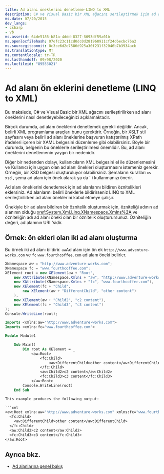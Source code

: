 ```yaml
---
title: Ad alanı öneklerini denetleme-LINQ to XML
description: C# ve Visual Basic bir XML ağacını serileştirmek için ad alanı öneklerini denetleyebilirsiniz. Bunu yapmak için ad alanlarını bildiren öznitelikleri ekleyin.
ms.date: 07/20/2015
dev_langs:
- csharp
- vb
ms.assetid: 64de5186-b81a-4ddd-8327-8693df59a01b
ms.openlocfilehash: 07efc23c11cd0dc0d281968911cf24d6ecbc76a2
ms.sourcegitcommit: 0c3ce6d2e7586d925a30f231f32046b7b3934acb
ms.translationtype: MT
ms.contentlocale: tr-TR
ms.lasthandoff: 09/08/2020
ms.locfileid: "89553021"
---
```

# <a name="how-to-control-namespace-prefixes-linq-to-xml"></a>Ad alanı ön eklerini denetleme (LINQ to XML)

Bu makalede, C# ve Visual Basic bir XML ağacını serileştirilirken ad alanı öneklerini nasıl denetleyebileceğinizi açıklamaktadır.

Birçok durumda, ad alanı öneklerini denetlemek gerekli değildir. Ancak, belirli XML programlama araçları bunu gerektirir. Örneğin, bir XSLT stil sayfasını veya belirli ad alanı öneklerine başvuran katıştırılmış XPath ifadeleri içeren bir XAML belgesini düzenleme gibi olabilirsiniz. Böyle bir durumda, belgenin bu öneklerle serileştirilmesi önemlidir. Bu, ad alanı öneklerini denetlemenin yaygın bir nedenidir.

Diğer bir nedenden dolayı, kullanıcıların XML belgesini el ile düzenlemesini ve Kullanıcı için uygun olan ad alanı önekleri oluşturmasını istemeniz gerekir. Örneğin, bir XSD belgesi oluşturuluyor olabilirsiniz. Şemaların kuralları `xs` `xsd` , şema ad alanı için önek olarak ya da ' i kullanmanızı önerir.

Ad alanı öneklerini denetlemek için ad alanlarını bildiren öznitelikleri eklersiniz. Ad alanlarını belirli öneklerle bildirirseniz LINQ to XML serileştirilirken ad alanı öneklerini kabul etmeye çalışır.

Önekiyle bir ad alanı bildiren bir öznitelik oluşturmak için, özniteliği adının ad alanının olduğu <xref:System.Xml.Linq.XNamespace.Xmlns%2A> ve özniteliğin adı ad alanı öneki olan bir öznitelik oluşturursunuz. Özniteliğin değeri, ad alanının URI 'sidir.

## <a name="example-create-two-namespaces-that-have-prefixes"></a>Örnek: ön ekleri olan iki ad alanı oluşturma

Bu örnek iki ad alanı bildirir. `aw`Ad alanı için ön ek `http://www.adventure-works.com` ve `fc` `www.fourthcoffee.com` ad alanı öneki belirler.

```csharp
XNamespace aw = "http://www.adventure-works.com";
XNamespace fc = "www.fourthcoffee.com";
XElement root = new XElement(aw + "Root",
    new XAttribute(XNamespace.Xmlns + "aw", "http://www.adventure-works.com"),
    new XAttribute(XNamespace.Xmlns + "fc", "www.fourthcoffee.com"),
    new XElement(fc + "Child",
        new XElement(aw + "DifferentChild", "other content")
    ),
    new XElement(aw + "Child2", "c2 content"),
    new XElement(fc + "Child3", "c3 content")
);
Console.WriteLine(root);
```

```vb
Imports <xmlns:aw="http://www.adventure-works.com">
Imports <xmlns:fc="www.fourthcoffee.com">

Module Module1

    Sub Main()
        Dim root As XElement = _
            <aw:Root>
                <fc:Child>
                    <aw:DifferentChild>other content</aw:DifferentChild>
                </fc:Child>
                <aw:Child2>c2 content</aw:Child2>
                <fc:Child3>c3 content</fc:Child3>
            </aw:Root>
        Console.WriteLine(root)
    End Sub

This example produces the following output:

```xml
<aw:Root xmlns:aw="http://www.adventure-works.com" xmlns:fc="www.fourthcoffee.com">
  <fc:Child>
    <aw:DifferentChild>other content</aw:DifferentChild>
  </fc:Child>
  <aw:Child2>c2 content</aw:Child2>
  <fc:Child3>c3 content</fc:Child3>
</aw:Root>
```

## <a name="see-also"></a>Ayrıca bkz.

- [Ad alanlarına genel bakış](namespaces-overview.md)
